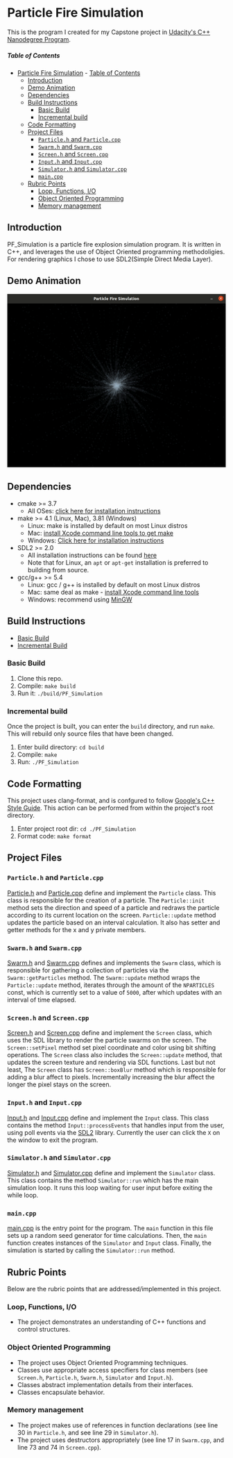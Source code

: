# Particle Fire Simulation

This is the program I created for my Capstone project in [Udacity's C++ Nanodegree Program](https://www.udacity.com/course/c-plus-plus-nanodegree--nd213).

##### Table of Contents 
- [Particle Fire Simulation](#particle-fire-simulation)
        - [Table of Contents](#table-of-contents)
  - [Introduction](#introduction)
  - [Demo Animation](#demo-animation)
  - [Dependencies](#dependencies)
  - [Build Instructions](#build-instructions)
    - [Basic Build](#basic-build)
    - [Incremental build](#incremental-build)
  - [Code Formatting](#code-formatting)
  - [Project Files](#project-files)
    - [`Particle.h` and `Particle.cpp`](#particleh-and-particlecpp)
    - [`Swarm.h` and `Swarm.cpp`](#swarmh-and-swarmcpp)
    - [`Screen.h` and `Screen.cpp`](#screenh-and-screencpp)
    - [`Input.h` and `Input.cpp`](#inputh-and-inputcpp)
    - [`Simulator.h` and `Simulator.cpp`](#simulatorh-and-simulatorcpp)
    - [`main.cpp`](#maincpp)
  - [Rubric Points](#rubric-points)
    - [Loop, Functions, I/O](#loop-functions-io)
    - [Object Oriented Programming](#object-oriented-programming)
    - [Memory management](#memory-management)

## Introduction

PF_Simulation is a particle fire explosion simulation program. It is written in C++, and leverages the use of Object Oriented programming methodoligies. For rendering graphics I chose to use SDL2(Simple Direct Media Layer).

## Demo Animation

<img src="images/PF_Simulation.gif"/>

## Dependencies
* cmake >= 3.7
  * All OSes: [click here for installation instructions](https://cmake.org/install/)
* make >= 4.1 (Linux, Mac), 3.81 (Windows)
  * Linux: make is installed by default on most Linux distros
  * Mac: [install Xcode command line tools to get make](https://developer.apple.com/xcode/features/)
  * Windows: [Click here for installation instructions](http://gnuwin32.sourceforge.net/packages/make.htm)
* SDL2 >= 2.0
  * All installation instructions can be found [here](https://wiki.libsdl.org/Installation)
  * Note that for Linux, an `apt` or `apt-get` installation is preferred to building from source.
* gcc/g++ >= 5.4
  * Linux: gcc / g++ is installed by default on most Linux distros
  * Mac: same deal as make - [install Xcode command line tools](https://developer.apple.com/xcode/features/)
  * Windows: recommend using [MinGW](http://www.mingw.org/)

## Build Instructions
  - [Basic Build](#basic-build)
  - [Incremental Build](#incremental-build)

### Basic Build

1. Clone this repo.
2. Compile: `make build`
4. Run it: `./build/PF_Simulation`

### Incremental build

Once the project is built, you can enter the `build` directory, and run `make`. This will rebuild only source files that have been changed.

1. Enter build directory: `cd build`
2. Compile: `make`
3. Run: `./PF_Simulation`

## Code Formatting

This project uses clang-format, and is confgured to follow [Google's C++ Style Guide](https://google.github.io/styleguide/cppguide.html). This action can be performed from within the project's root directory.

1. Enter project root dir: `cd ./PF_Simulation`
2. Format code: `make format`

## Project Files

### `Particle.h` and `Particle.cpp`
[Particle.h](include/Particle.h) and [Particle.cpp](src/Particle.cpp) define and implement the `Particle` class. This class is responsible for the creation of a particle. The `Particle::init` method sets the direction and speed of a particle and redraws the particle according to its current location on the screen.
`Particle::update` method updates the particle based on an interval calculation. It also has setter and getter methods for the x and y private members.

### `Swarm.h` and `Swarm.cpp`
[Swarm.h](src/Swarm.h) and [Swarm.cpp](src/Swarm.cpp) defines and implements the `Swarm` class, which is responsible for gathering a collection of particles via the `Swarm::getParticles` method. The `Swarm::update` method wraps the `Particle::update` method, iterates through the amount of the `NPARTICLES` const, which is currently set to a value of `5000`, after which updates with an interval of time elapsed. 

### `Screen.h` and `Screen.cpp`
[Screen.h](include/Screen.h) and [Screen.cpp](src/Screen.cpp) define and implement the `Screen` class, which uses the SDL
 library to render the particle swarms on the screen. The `Screen::setPixel` method set pixel coordinate and color using bit shifting operations. The `Screen` class also includes the `Screen::update` method, that updates the screen texture and rendering via SDL functions. Last but not least, The `Screen` class has `Screen::boxBlur` method which is responsible for adding a blur affect to pixels. Incrementally increasing the blur affect the longer the pixel stays on the screen.

### `Input.h` and `Input.cpp`
[Input.h](include/Input.h) and [Input.cpp](src/Input.cpp) define and implement the `Input` class.  This class contains the method `Input::processEvents` that
 handles input from the user, using poll events via the [SDL2](https://www.libsdl.org/) library. Currently the user can click the `X` on the window to exit the program.

### `Simulator.h` and `Simulator.cpp`
[Simulator.h](include/Simulator.h) and [Simulator.cpp](src/Simulator.cpp) define and implement the `Simulator` class.  This class contains the method `Simulator::run` which has the main simulation loop. It runs this loop waiting for user input before exiting the while loop.

### `main.cpp`
[main.cpp](src/main.cpp) is the entry point for the program. The `main` function in this file sets up a random seed generator for time calculations. Then, the `main` function
  creates instances of the `Simulator` and `Input` class. Finally, the simulation is started by
   calling the `Simulator::run` method.

## Rubric Points
Below are the rubric points that are addressed/implemented in this project.

### Loop, Functions, I/O
- The project demonstrates an understanding of C++ functions and control structures.

### Object Oriented Programming
- The project uses Object Oriented Programming techniques.
- Classes use appropriate access specifiers for class members (see `Screen.h`, `Particle.h`, `Swarm.h`, `Simulator` and
 `Input.h`).
- Classes abstract implementation details from their interfaces.
- Classes encapsulate behavior.

### Memory management
- The project makes use of references in function declarations (see line 30 in `Particle.h`, and see line 29 in `Simulator.h`).
- The project uses destructors appropriately (see line 17 in `Swarm.cpp`, and line 73 and 74 in `Screen.cpp`).
 